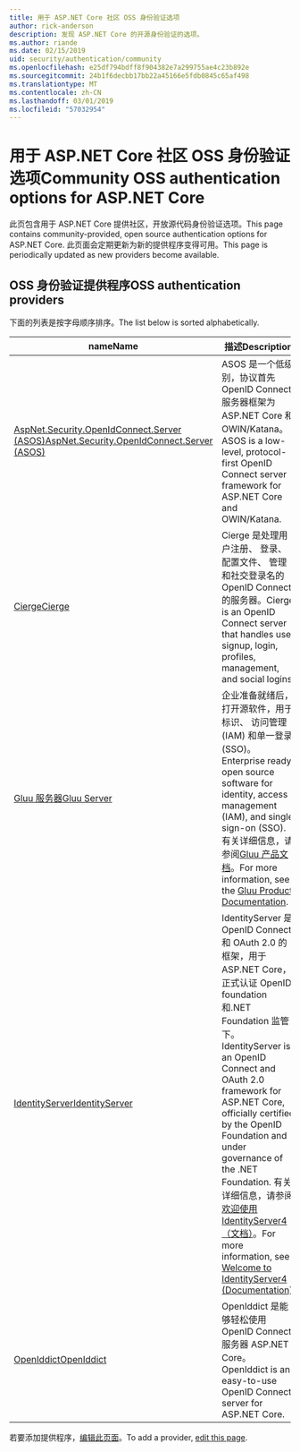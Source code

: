 ```yaml
---
title: 用于 ASP.NET Core 社区 OSS 身份验证选项
author: rick-anderson
description: 发现 ASP.NET Core 的开源身份验证的选项。
ms.author: riande
ms.date: 02/15/2019
uid: security/authentication/community
ms.openlocfilehash: e25df794bdff8f904382e7a299755ae4c23b892e
ms.sourcegitcommit: 24b1f6decbb17bb22a45166e5fdb0845c65af498
ms.translationtype: MT
ms.contentlocale: zh-CN
ms.lasthandoff: 03/01/2019
ms.locfileid: "57032954"
---
```

# <a name="community-oss-authentication-options-for-aspnet-core"></a><span data-ttu-id="1c7e6-103">用于 ASP.NET Core 社区 OSS 身份验证选项</span><span class="sxs-lookup"><span data-stu-id="1c7e6-103">Community OSS authentication options for ASP.NET Core</span></span>

<span data-ttu-id="1c7e6-104">此页包含用于 ASP.NET Core 提供社区，开放源代码身份验证选项。</span><span class="sxs-lookup"><span data-stu-id="1c7e6-104">This page contains community-provided, open source authentication options for ASP.NET Core.</span></span> <span data-ttu-id="1c7e6-105">此页面会定期更新为新的提供程序变得可用。</span><span class="sxs-lookup"><span data-stu-id="1c7e6-105">This page is periodically updated as new providers become available.</span></span>

## <a name="oss-authentication-providers"></a><span data-ttu-id="1c7e6-106">OSS 身份验证提供程序</span><span class="sxs-lookup"><span data-stu-id="1c7e6-106">OSS authentication providers</span></span>

<span data-ttu-id="1c7e6-107">下面的列表是按字母顺序排序。</span><span class="sxs-lookup"><span data-stu-id="1c7e6-107">The list below is sorted alphabetically.</span></span>

| <span data-ttu-id="1c7e6-108">name</span><span class="sxs-lookup"><span data-stu-id="1c7e6-108">Name</span></span> | <span data-ttu-id="1c7e6-109">描述</span><span class="sxs-lookup"><span data-stu-id="1c7e6-109">Description</span></span> |
| ---- | ----------- |
| [<span data-ttu-id="1c7e6-110">AspNet.Security.OpenIdConnect.Server (ASOS)</span><span class="sxs-lookup"><span data-stu-id="1c7e6-110">AspNet.Security.OpenIdConnect.Server (ASOS)</span></span>](https://github.com/aspnet-contrib/AspNet.Security.OpenIdConnect.Server) | <span data-ttu-id="1c7e6-111">ASOS 是一个低级别，协议首先 OpenID Connect 服务器框架为 ASP.NET Core 和 OWIN/Katana。</span><span class="sxs-lookup"><span data-stu-id="1c7e6-111">ASOS is a low-level, protocol-first OpenID Connect server framework for ASP.NET Core and OWIN/Katana.</span></span> |
| [<span data-ttu-id="1c7e6-112">Cierge</span><span class="sxs-lookup"><span data-stu-id="1c7e6-112">Cierge</span></span>](https://github.com/pwdless/Cierge) | <span data-ttu-id="1c7e6-113">Cierge 是处理用户注册、 登录、 配置文件、 管理和社交登录名的 OpenID Connect 的服务器。</span><span class="sxs-lookup"><span data-stu-id="1c7e6-113">Cierge is an OpenID Connect server that handles user signup, login, profiles, management, and social logins.</span></span> |
| [<span data-ttu-id="1c7e6-114">Gluu 服务器</span><span class="sxs-lookup"><span data-stu-id="1c7e6-114">Gluu Server</span></span>](https://gluu.org/) | <span data-ttu-id="1c7e6-115">企业准备就绪后，打开源软件，用于标识、 访问管理 (IAM) 和单一登录 (SSO)。</span><span class="sxs-lookup"><span data-stu-id="1c7e6-115">Enterprise ready, open source software for identity, access management (IAM), and single sign-on (SSO).</span></span> <span data-ttu-id="1c7e6-116">有关详细信息，请参阅[Gluu 产品文档](https://gluu.org/docs/)。</span><span class="sxs-lookup"><span data-stu-id="1c7e6-116">For more information, see the [Gluu Product Documentation](https://gluu.org/docs/).</span></span> |
| [<span data-ttu-id="1c7e6-117">IdentityServer</span><span class="sxs-lookup"><span data-stu-id="1c7e6-117">IdentityServer</span></span>](https://identityserver.io/) | <span data-ttu-id="1c7e6-118">IdentityServer 是 OpenID Connect 和 OAuth 2.0 的框架，用于 ASP.NET Core，正式认证 OpenID foundation 和.NET Foundation 监管下。</span><span class="sxs-lookup"><span data-stu-id="1c7e6-118">IdentityServer is an OpenID Connect and OAuth 2.0 framework for ASP.NET Core, officially certified by the OpenID Foundation and under governance of the .NET Foundation.</span></span> <span data-ttu-id="1c7e6-119">有关详细信息，请参阅[欢迎使用 IdentityServer4 （文档）](https://identityserver4.readthedocs.io/en/latest/)。</span><span class="sxs-lookup"><span data-stu-id="1c7e6-119">For more information, see [Welcome to IdentityServer4 (Documentation)](https://identityserver4.readthedocs.io/en/latest/).</span></span> |
| [<span data-ttu-id="1c7e6-120">OpenIddict</span><span class="sxs-lookup"><span data-stu-id="1c7e6-120">OpenIddict</span></span>](https://github.com/openiddict/openiddict-core) | <span data-ttu-id="1c7e6-121">OpenIddict 是能够轻松使用 OpenID Connect 服务器 ASP.NET Core。</span><span class="sxs-lookup"><span data-stu-id="1c7e6-121">OpenIddict is an easy-to-use OpenID Connect server for ASP.NET Core.</span></span> |

<span data-ttu-id="1c7e6-122">若要添加提供程序，[编辑此页面](https://github.com/login?return_to=https%3A%2F%2Fgithub.com%2Faspnet%2FDocs%2Fedit%2Fmaster%2Faspnetcore%2Fsecurity%2Fauthentication%2Fcommunity.md)。</span><span class="sxs-lookup"><span data-stu-id="1c7e6-122">To add a provider, [edit this page](https://github.com/login?return_to=https%3A%2F%2Fgithub.com%2Faspnet%2FDocs%2Fedit%2Fmaster%2Faspnetcore%2Fsecurity%2Fauthentication%2Fcommunity.md).</span></span>
